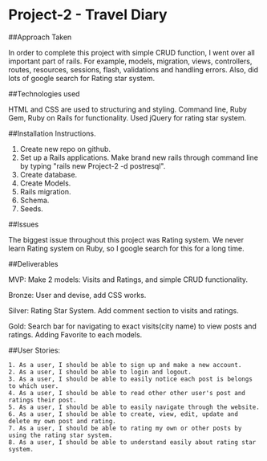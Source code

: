 
# Project-2 - Travel Diary

##Approach Taken

In order to complete this project with simple CRUD function, I went over all important part of rails. For example, models, migration, views, controllers, routes, resources, sessions, flash, validations and handling errors. Also, did lots of google search for Rating star system.

##Technologies used

HTML and CSS are used to structuring and styling. Command line, Ruby Gem, Ruby on Rails for functionality. Used jQuery for rating star system.

##Installation Instructions.
1. Create new repo on github.
2. Set up a Rails applications. Make brand new rails through command line by typing "rails new Project-2 -d postresql".
3. Create database.
4. Create Models.
5. Rails migration.
6. Schema.
7. Seeds.

##Issues

The biggest issue throughout this project was Rating system. We never learn Rating system on Ruby, so I google search for this for a long time.

##Deliverables

MVP: Make 2 models: Visits and Ratings, and simple CRUD functionality.

Bronze: User and devise, add CSS works.

Silver: Rating Star System. Add comment section to visits and ratings.

Gold: Search bar for navigating to exact visits(city name) to view posts and ratings. Adding Favorite to each models.

##User Stories:

    1. As a user, I should be able to sign up and make a new account.
    2. As a user, I should be able to login and logout.
    3. As a user, I should be able to easily notice each post is belongs to which user.
    4. As a user, I should be able to read other other user's post and ratings their post.
    5. As a user, I should be able to easily navigate through the website.
    6. As a user, I should be able to create, view, edit, update and delete my own post and rating.
    7. As a user, I should be able to rating my own or other posts by using the rating star system.
    8. As a user, I should be able to understand easily about rating star system.
